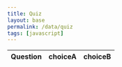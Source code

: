```yaml
---
title: Quiz
layout: base 
permalink: /data/quiz
tags: [javascript]
---
```



<!-- HTML table fragment for page -->
<table>
  <thead>
  <tr>
    <th>Question</th>
    <th>choiceA</th>
    <th>choiceB</th>
  </tr>
  </thead>
  <tbody id="result">
    <!-- javascript generated data -->
  </tbody>
</table>

<!-- Script is layed out in a sequence (without a function) and will execute when page is loaded -->
<script>

  // prepare HTML defined "result" container for new output
  const resultContainer = document.getElementById("result");

  // keys for joke reactions
  const choiceA = "choiceA";
  const choiceB = "choiceB";

  // prepare fetch urls
  // const url = "https://flask.nighthawkcodingsociety.com/api/jokes";
  const url = "http://crimebusters.tk/api/quiz"; //placeholder
  const get_url = url +"/";
  const answerA_url = url + "/answerA/";  // haha reaction
  const answerB_url = url + "/answerB/";  // boohoo reaction

  // prepare fetch GET options
  const options = {
    method: 'GET', // *GET, POST, PUT, DELETE, etc.
    mode: 'cors', // no-cors, *cors, same-origin
    cache: 'default', // *default, no-cache, reload, force-cache, only-if-cached
    credentials: 'same-origin', // include, same-origin, omit
    headers: {
      'Content-Type': 'application/json'
      // 'Content-Type': 'application/x-www-form-urlencoded',
    },
  };
  // prepare fetch PUT options, clones with JS Spread Operator (...)
  const put_options = {...options, method: 'PUT'}; // clones and replaces method

  // fetch the API
  fetch(get_url, options)
    // response is a RESTful "promise" on any successful fetch
    .then(response => {
      // check for response errors
      if (response.status !== 200) {
          error('GET API response failure: ' + response.status);
          return;
      }
      // valid response will have JSON data
      response.json().then(data => {
          console.log(data);
          for (const row of data) {
            // make "tr element" for each "row of data"
            const tr = document.createElement("tr");

            // td for joke cell
            const quiz = document.createElement("td");
              quiz.innerHTML = row.id + ". " + row.quiz;  // add fetched data to innerHTML

            // td for haha cell with onclick actions
            const answerA = document.createElement("td");
              const answerA_but = document.createElement('button');
              answerA_but.id = answerA+row.id   // establishes a HAHA JS id for cell
              answerA_but.innerHTML = row.answerA;  // add fetched "haha count" to innerHTML
              answerA_but.onclick = function () {
                // onclick function call with "like parameters"
                reaction(answerA, answerA+row.id, answerA_but.id);  
              };
              answerA.appendChild(answerA_but);  // add "haha button" to haha cell

            // td for boohoo cell with onclick actions
            const answerB = document.createElement("td");
              const answerB_but = document.createElement('button');
              answerB_but.id = answerB+row.id  // establishes a BOOHOO JS id for cell
              answerB_but.innerHTML = row.answerB;  // add fetched "boohoo count" to innerHTML
              answerB_but.onclick = function () {
                // onclick function call with "jeer parameters"
                reaction(answerB, answerB+row.id, answerB_but.id);  
              };
              answerB.appendChild(answerB_but);  // add "boohoo button" to boohoo cell

            // this builds ALL td's (cells) into tr (row) element
            tr.appendChild(Question);
            tr.appendChild(answerA);
            tr.appendChild(answerB);

            // this adds all the tr (row) work above to the HTML "result" container
            resultContainer.appendChild(tr);
          }
      })
  })
  // catch fetch errors (ie Nginx ACCESS to server blocked)
  .catch(err => {
    error(err + " " + get_url);
  });

  // Reaction function to likes or jeers user actions
  function reaction(type, put_url, elemID) {

    // fetch the API
    fetch(put_url, put_options)
    // response is a RESTful "promise" on any successful fetch
    .then(response => {
      // check for response errors
      if (response.status !== 200) {
          error("PUT API response failure: " + response.status)
          return;  // api failure
      }
      // valid response will have JSON data
      response.json().then(data => {
          console.log(data);
          // Likes or Jeers updated/incremented
          if (type === answerA) // like data element
            document.getElementById(elemID).innerHTML = data.answerA;  // fetched haha data assigned to haha Document Object Model (DOM)
          else if (type === answerB) // jeer data element
            document.getElementById(elemID).innerHTML = data.answerB;  // fetched boohoo data assigned to boohoo Document Object Model (DOM)
          else
            error("unknown type: " + type);  // should never occur
      })
    })
    // catch fetch errors (ie Nginx ACCESS to server blocked)
    .catch(err => {
      error(err + " " + put_url);
    });

  }

  // Something went wrong with actions or responses
  function error(err) {
    // log as Error in console
    console.error(err);
    // append error to resultContainer
    const tr = document.createElement("tr");
    const td = document.createElement("td");
    td.innerHTML = err;
    tr.appendChild(td);
    resultContainer.appendChild(tr);
  }

</script>
